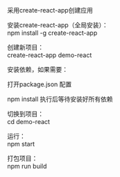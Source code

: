 


采用create-react-app创建应用   


安装create-react-app（全局安装）：  
npm install -g create-react-app 


创建新项目：  
create-react-app demo-react


安装依赖，如果需要：

打开package.json 配置

npm install  执行后等待安装好所有依赖


切换到项目：  
cd demo-react 

运行：  
npm start  



打包项目：  
npm run build
